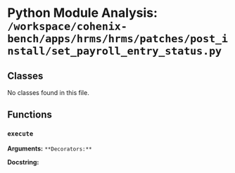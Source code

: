 # Python Module Analysis: `/workspace/cohenix-bench/apps/hrms/hrms/patches/post_install/set_payroll_entry_status.py`

## Classes

No classes found in this file.


## Functions

### `execute`
**Arguments:** ``
**Decorators:** ``

**Docstring:**
```

```

